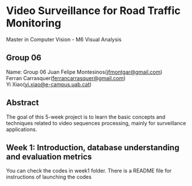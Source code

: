 # Video Surveillance for Road Traffic Monitoring
Master in Computer Vision - M6 Visual Analysis

## Group 06
Name: Group 06 
Juan Felipe Montesinos(jfmontgar@gmail.com)  
Ferran Carrasquer(ferrancarrasquer@gmail.com)  
Yi Xiao(yi.xiao@e-campus.uab.cat)  

## Abstract   
The goal of this 5-week project is to learn the basic concepts and techniques related to video sequences processing, mainly for surveillance applications.

## Week 1: Introduction, database understanding and evaluation metrics
You can check the codes in week1 folder. There is a README file for instructions of launching the codes
